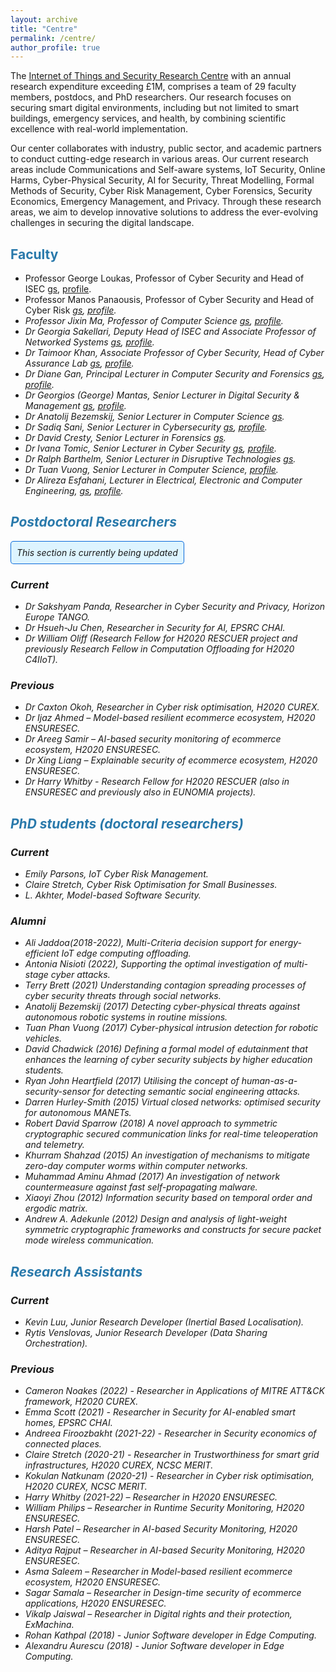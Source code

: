 ```yaml
---
layout: archive
title: "Centre"
permalink: /centre/
author_profile: true
---
```


The [Internet of Things and Security Research Centre](https://www.gre.ac.uk/research/groups/isec) with an annual research expenditure exceeding £1M, comprises a team of 29 faculty members, postdocs, and PhD researchers. Our research focuses on securing smart digital environments, including but not limited to smart buildings, emergency services, and health, by combining scientific excellence with real-world implementation.

Our center collaborates with industry, public sector, and academic partners to conduct cutting-edge research in various areas. Our current research areas include Communications and Self-aware systems, IoT Security, Online Harms, Cyber-Physical Security, AI for Security, Threat Modelling, Formal Methods of Security, Cyber Risk Management, Cyber Forensics, Security Economics, Emergency Management, and Privacy. Through these research areas, we aim to develop innovative solutions to address the ever-evolving challenges in securing the digital landscape.

## <span style="color:#2979ab;">Faculty</span> 

- Professor George Loukas, Professor of Cyber Security and Head of ISEC <i class="ai ai-google-scholar"></i>[gs](https://scholar.google.com/citations?user=AfbIsPgAAAAJ&hl=en/i), [profile](https://www.gre.ac.uk/people/rep/faculty-of-engineering-and-science/george-loukas).
- Professor Manos Panaousis, Professor of Cyber Security and Head of Cyber Risk <i class="ai ai-google-scholar">[gs](https://scholar.google.com/citations?user=FRwRt24AAAAJ&hl=en&oi=ao), [profile](https://www.gre.ac.uk/people/rep/faculty-of-engineering-and-science/manos-panaousis). 
- Professor Jixin Ma, Professor of Computer Science <i class="ai ai-google-scholar">[gs](https://scholar.google.com/citations?user=nMKdeZIAAAAJ&hl=en&oi=ao), [profile](https://www.gre.ac.uk/people/rep/faculty-of-engineering-and-science/jixin-ma).
- Dr Georgia Sakellari, Deputy Head of ISEC and Associate Professor of Networked Systems <i class="ai ai-google-scholar">[gs](https://scholar.google.com/citations?user=LEShwBYAAAAJ&hl=en&oi=ao), [profile](https://www.gre.ac.uk/people/rep/faculty-of-engineering-and-science/georgia-sakellari). 
- Dr Taimoor Khan, Associate Professor of Cyber Security, Head of Cyber Assurance Lab <i class="ai ai-google-scholar">[gs](https://scholar.google.com/citations?user=maVZheoAAAAJ&hl=en&oi=ao), [profile](https://www.gre.ac.uk/people/rep/faculty-of-engineering-and-science/muhammad-taimoor-khan).
- Dr Diane Gan, Principal Lecturer in Computer Security and Forensics <i class="ai ai-google-scholar">[gs](https://scholar.google.com/citations?user=AiwNvmUAAAAJ&hl=en&oi=ao), [profile](https://www.gre.ac.uk/people/rep/faculty-of-engineering-and-science/diane-gan). 
- Dr Georgios (George) Mantas, Senior Lecturer in Digital Security & Management <i class="ai ai-google-scholar">[gs](https://scholar.google.com/citations?hl=en&user=yUlhSfQAAAAJ&view_op=list_works&sortby=pubdate), [profile](https://www.gre.ac.uk/people/rep/faculty-of-engineering-and-science/georgios-mantas). 
- Dr Anatolij Bezemskij, Senior Lecturer in Computer Science <i class="ai ai-google-scholar">[gs](https://scholar.google.com/citations?user=POdWFs8AAAAJ&hl=en&oi=ao).
- Dr Sadiq Sani, Senior Lecturer in Cybersecurity <i class="ai ai-google-scholar">[gs](https://scholar.google.com/citations?hl=en&user=4mxGXzoAAAAJ&view_op=list_works&sortby=pubdate), [profile](https://www.gre.ac.uk/people/rep/faculty-of-engineering-and-science/dr-sadiq-sani).
- Dr David Cresty, Senior Lecturer in Forensics <i class="ai ai-google-scholar">[gs](https://scholar.google.com/citations?user=OuEvcD4AAAAJ&hl=en&oi=ao). 
- Dr Ivana Tomic, Senior Lecturer in Cyber Security <i class="ai ai-google-scholar">[gs](https://scholar.google.com/citations?user=2c60tAYAAAAJ&hl=en&oi=ao), [profile](https://www.gre.ac.uk/people/rep/faculty-of-engineering-and-science/dr-ivana-tomic).
- Dr Ralph Barthelm, Senior Lecturer in Disruptive Technologies <i class="ai ai-google-scholar">[gs](https://scholar.google.com/citations?user=AiwNvmUAAAAJ&hl=en&oi=ao). 
- Dr Tuan Vuong, Senior Lecturer in Computer Science, [profile](https://www.gre.ac.uk/people/rep/faculty-of-engineering-and-science/tuan-vuong).
- Dr Alireza Esfahani, Lecturer in Electrical, Electronic and Computer Engineering, <i class="ai ai-google-scholar">[gs](https://scholar.google.pt/citations?hl=en&user=QknLal8AAAAJ&view_op=list_works&sortby=pubdate), [profile](https://www.gre.ac.uk/people/rep/faculty-of-engineering-and-science/tuan-vuong). 


## <span style="color:#2979ab;">Postdoctoral Researchers</span>  

<div style="background-color: #ddf4ff; padding: 10px; border-radius: 5px; display: inline-block; box-shadow: inset 0 0 0 1px #0969da;">
This section is currently being updated
</div>

### Current
- Dr Sakshyam Panda, Researcher in Cyber Security and Privacy, Horizon Europe TANGO. 
- Dr Hsueh-Ju Chen, Researcher in Security for AI, EPSRC CHAI.
- Dr William Oliff (Research Fellow for H2020 RESCUER project and previously Research Fellow in Computation Offloading for H2020 C4IIoT).

### Previous
- Dr Caxton Okoh, Researcher in Cyber risk optimisation, H2020 CUREX.
- Dr Ijaz Ahmed – Model-based resilient ecommerce ecosystem, H2020 ENSURESEC.
- Dr Areeg Samir – AI-based security monitoring of ecommerce ecosystem, H2020 ENSURESEC.
- Dr Xing Liang –  Explainable security of ecommerce ecosystem, H2020 ENSURESEC.
- Dr Harry Whitby - Research Fellow for H2020 RESCUER (also in ENSURESEC and previously also in EUNOMIA projects).


## <span style="color:#2979ab;">PhD students (doctoral researchers)</span> 
### Current
- Emily Parsons, IoT Cyber Risk Management. 
- Claire Stretch, Cyber Risk Optimisation for Small Businesses.
- L. Akhter, Model-based Software Security.

### Alumni
- Ali Jaddoa(2018-2022), Multi-Criteria decision support for energy-efficient IoT edge computing offloading. 
- Antonia Nisioti (2022), Supporting the optimal investigation of multi-stage cyber attacks. 
- Terry Brett (2021) Understanding contagion spreading processes of cyber security threats through social networks.
- Anatolij Bezemskij (2017) Detecting cyber-physical threats against autonomous robotic systems in routine missions. 
- Tuan Phan Vuong (2017) Cyber-physical intrusion detection for robotic vehicles. 
- David Chadwick (2016) Defining a formal model of edutainment that enhances the learning of cyber security subjects by higher education students.
- Ryan John Heartfield (2017) Utilising the concept of human-as-a-security-sensor for detecting semantic social engineering attacks. 
- Darren Hurley-Smith (2015) Virtual closed networks: optimised security for autonomous MANETs. 
- Robert David Sparrow (2018) A novel approach to symmetric cryptographic secured communication links for real-time teleoperation and telemetry. 
- Khurram Shahzad (2015) An investigation of mechanisms to mitigate zero-day computer worms within computer networks. 
- Muhammad Aminu Ahmad (2017) An investigation of network countermeasure against fast self-propagating malware. 
- Xiaoyi Zhou (2012) Information security based on temporal order and ergodic matrix.
- Andrew A. Adekunle (2012) Design and analysis of light-weight symmetric cryptographic frameworks and constructs for secure packet mode wireless communication. 


## <span style="color:#2979ab;">Research Assistants</span> 

### Current
- Kevin Luu, Junior Research Developer (Inertial Based Localisation).
- Rytis Venslovas, Junior Research Developer (Data Sharing Orchestration).


### Previous
- Cameron Noakes (2022) - Researcher in Applications of MITRE ATT&CK framework, H2020 CUREX.
- Emma Scott (2021) - Researcher in Security for AI-enabled smart homes, EPSRC CHAI. 
- Andreea Firoozbakht (2021-22) - Researcher in Security economics of connected places.
- Claire Stretch (2020-21) - Researcher in Trustworthiness for smart grid infrastructures, H2020 CUREX, NCSC MERIT.
- Kokulan Natkunam (2020-21) - Researcher in Cyber risk optimisation, H2020 CUREX, NCSC MERIT.
- Harry Whitby (2021-22) – Researcher in H2020 ENSURESEC.
- William Philips  – Researcher in Runtime Security Monitoring, H2020 ENSURESEC.
- Harsh Patel – Researcher in AI-based Security Monitoring, H2020 ENSURESEC.
- Aditya Rajput – Researcher in AI-based Security Monitoring, H2020 ENSURESEC.
- Asma Saleem – Researcher in Model-based resilient ecommerce ecosystem, H2020 ENSURESEC.
- Sagar Samala – Researcher in Design-time security of ecommerce applications, H2020 ENSURESEC.
- Vikalp Jaiswal – Researcher in Digital rights and their protection, ExMachina.
- Rohan Kathpal (2018) - Junior Software developer in Edge Computing.
- Alexandru Aurescu (2018) - Junior Software developer in Edge Computing.
 



